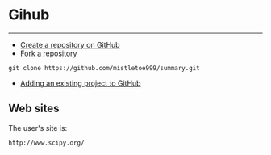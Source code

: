 Gihub
================

--------------------------
- [Create a repository on GitHub](https://help.github.com/articles/create-a-repo/)
- [Fork a repository](https://help.github.com/articles/fork-a-repo/)
```
git clone https://github.com/mistletoe999/summary.git
```
- [Adding an existing project to GitHub](https://help.github.com/articles/adding-an-existing-project-to-github-using-the-command-line/)



Web sites
---------

The user's site is:

    http://www.scipy.org/
